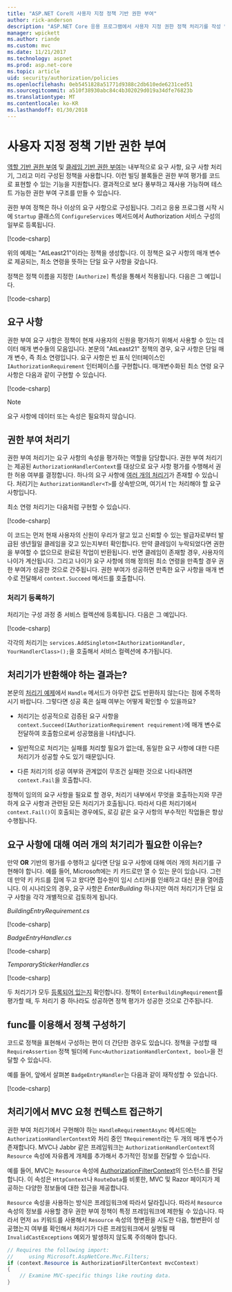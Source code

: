 ```yaml
---
title: "ASP.NET Core의 사용자 지정 정책 기반 권한 부여"
author: rick-anderson
description: "ASP.NET Core 응용 프로그램에서 사용자 지정 권한 정책 처리기를 작성 및 사용해서 권한 부여 요구 사항을 적용하는 방법을 알아봅니다."
manager: wpickett
ms.author: riande
ms.custom: mvc
ms.date: 11/21/2017
ms.technology: aspnet
ms.prod: asp.net-core
ms.topic: article
uid: security/authorization/policies
ms.openlocfilehash: 0eb5451828a51771d9388c2db610ede6231ced51
ms.sourcegitcommit: a510f38930abc84c4b302029d019a34dfe76823b
ms.translationtype: MT
ms.contentlocale: ko-KR
ms.lasthandoff: 01/30/2018
---
```

# <a name="custom-policy-based-authorization"></a>사용자 지정 정책 기반 권한 부여

[역할 기반 권한 부여](xref:security/authorization/roles) 및 [클레임 기반 권한 부여](xref:security/authorization/claims)는 내부적으로 요구 사항, 요구 사항 처리기, 그리고 미리 구성된 정책을 사용합니다. 이런 빌딩 블록들은 권한 부여 평가를 코드로 표현할 수 있는 기능을 지원합니다. 결과적으로 보다 풍부하고 재사용 가능하며 테스트 가능한 권한 부여 구조를 만들 수 있습니다.

권한 부여 정책은 하나 이상의 요구 사항으로 구성됩니다. 그리고 응용 프로그램 시작 시에 `Startup` 클래스의 `ConfigureServices` 메서드에서 Authorization 서비스 구성의 일부로 등록됩니다.

[!code-csharp[](policies/samples/PoliciesAuthApp1/Startup.cs?range=40-41,50-55,63,72)]

위의 예제는 "AtLeast21"이라는 정책을 생성합니다. 이 정책은 요구 사항의 매개 변수로 제공되는, 최소 연령을 뜻하는 단일 요구 사항을 갖습니다.

정책은 정책 이름을 지정한 `[Authorize]` 특성을 통해서 적용됩니다. 다음은 그 예입니다.

[!code-csharp[](policies/samples/PoliciesAuthApp1/Controllers/AlcoholPurchaseController.cs?name=snippet_AlcoholPurchaseControllerClass&highlight=4)]

## <a name="requirements"></a>요구 사항

권한 부여 요구 사항은 정책이 현재 사용자의 신원을 평가하기 위해서 사용할 수 있는 데이터 매개 변수들의 모음입니다. 본문의 "AtLeast21" 정책의 경우, 요구 사항은 단일 매개 변수, 즉 최소 연령입니다. 요구 사항은 빈 표식 인터페이스인 `IAuthorizationRequirement` 인터페이스를 구현합니다. 매개변수화된 최소 연령 요구 사항은 다음과 같이 구현할 수 있습니다.

[!code-csharp[](policies/samples/PoliciesAuthApp1/Services/Requirements/MinimumAgeRequirement.cs?name=snippet_MinimumAgeRequirementClass)]

> [!NOTE]
> 요구 사항에 데이터 또는 속성은 필요하지 않습니다.

<a name="security-authorization-policies-based-authorization-handler"></a>

## <a name="authorization-handlers"></a>권한 부여 처리기

권한 부여 처리기는 요구 사항의 속성을 평가하는 역할을 담당합니다. 권한 부여 처리기는 제공된 `AuthorizationHandlerContext`를 대상으로 요구 사항 평가를 수행해서 권한 허용 여부를 결정합니다. 하나의 요구 사항에 [여러 개의 처리기](#security-authorization-policies-based-multiple-handlers)가 존재할 수 있습니다. 처리기는 `AuthorizationHandler<T>`를 상속받으며, 여기서 `T`는 처리해야 할 요구 사항입니다.

<a name="security-authorization-handler-example"></a>

최소 연령 처리기는 다음처럼 구현할 수 있습니다.

[!code-csharp[](policies/samples/PoliciesAuthApp1/Services/Handlers/MinimumAgeHandler.cs?name=snippet_MinimumAgeHandlerClass)]

이 코드는 먼저 현재 사용자의 신원이 우리가 알고 있고 신뢰할 수 있는 발급자로부터 발급된 생년월일 클레임을 갖고 있는지부터 확인합니다. 만약 클레임이 누락되었다면 권한을 부여할 수 없으므로 완료된 작업이 반환됩니다. 반면 클레임이 존재할 경우, 사용자의 나이가 계산됩니다. 그리고 나이가 요구 사항에 의해 정의된 최소 연령을 만족할 경우 권한 부여가 성공한 것으로 간주됩니다. 권한 부여가 성공하면 만족한 요구 사항을 매개 변수로 전달해서 `context.Succeed` 메서드를 호출합니다.

<a name="security-authorization-policies-based-handler-registration"></a>

### <a name="handler-registration"></a>처리기 등록하기

처리기는 구성 과정 중 서비스 컬렉션에 등록됩니다. 다음은 그 예입니다.

[!code-csharp[](policies/samples/PoliciesAuthApp1/Startup.cs?range=40-41,50-55,63-65,72)]

각각의 처리기는 `services.AddSingleton<IAuthorizationHandler, YourHandlerClass>();`을 호출해서 서비스 컬렉션에 추가됩니다.

## <a name="what-should-a-handler-return"></a>처리기가 반환해야 하는 결과는?

본문의 [처리기 예제](#security-authorization-handler-example)에서 `Handle` 메서드가 아무런 값도 반환하지 않는다는 점에 주목하시기 바랍니다. 그렇다면 성공 혹은 실패 여부는 어떻게 확인할 수 있을까요?

* 처리기는 성공적으로 검증된 요구 사항을 `context.Succeed(IAuthorizationRequirement requirement)`에 매개 변수로 전달하여 호출함으로써 성공했음을 나타냅니다.

* 일반적으로 처리기는 실패를 처리할 필요가 없는데, 동일한 요구 사항에 대한 다른 처리기가 성공할 수도 있기 때문입니다.

* 다른 처리기의 성공 여부와 관계없이 무조건 실패한 것으로 나타내려면 `context.Fail`을 호출합니다.

정책이 임의의 요구 사항을 필요로 할 경우, 처리기 내부에서 무엇을 호출하는지와 무관하게 요구 사항과 관련된 모든 처리기가 호출됩니다. 따라서 다른 처리기에서 `context.Fail()`이 호출되는 경우에도, 로깅 같은 요구 사항의 부수적인 작업들은 항상 수행됩니다.

<a name="security-authorization-policies-based-multiple-handlers"></a>

## <a name="why-would-i-want-multiple-handlers-for-a-requirement"></a>요구 사항에 대해 여러 개의 처기리가 필요한 이유는?

만약 **OR** 기반의 평가를 수행하고 싶다면 단일 요구 사항에 대해 여러 개의 처리기를 구현해야 합니다. 예를 들어, Microsoft에는 키 카드로만 열 수 있는 문이 있습니다. 그런데 만약 키 카드를 집에 두고 왔다면 접수원이 임시 스티커를 인쇄하고 대신 문을 열어줍니다. 이 시나리오의 경우, 요구 사항은 *EnterBuilding* 하나지만 여러 처리기가 단일 요구 사항을 각각 개별적으로 검토하게 됩니다.

*BuildingEntryRequirement.cs*

[!code-csharp[](policies/samples/PoliciesAuthApp1/Services/Requirements/BuildingEntryRequirement.cs?name=snippet_BuildingEntryRequirementClass)]

*BadgeEntryHandler.cs*

[!code-csharp[](policies/samples/PoliciesAuthApp1/Services/Handlers/BadgeEntryHandler.cs?name=snippet_BadgeEntryHandlerClass)]

*TemporaryStickerHandler.cs*

[!code-csharp[](policies/samples/PoliciesAuthApp1/Services/Handlers/TemporaryStickerHandler.cs?name=snippet_TemporaryStickerHandlerClass)]

두 처리기가 모두 [등록되어 있는지](xref:security/authorization/policies#security-authorization-policies-based-handler-registration) 확인합니다. 정책이 `EnterBuildingRequirement`를 평가할 때, 두 처리기 중 하나라도 성공하면 정책 평가가 성공한 것으로 간주됩니다.

## <a name="using-a-func-to-fulfill-a-policy"></a>func를 이용해서 정책 구성하기

코드로 정책을 표현해서 구성하는 편이 더 간단한 경우도 있습니다. 정책을 구성할 때 `RequireAssertion` 정책 빌더에 `Func<AuthorizationHandlerContext, bool>`을 전달할 수 있습니다.

예를 들어, 앞에서 살펴본 `BadgeEntryHandler`는 다음과 같이 재작성할 수 있습니다.

[!code-csharp[](policies/samples/PoliciesAuthApp1/Startup.cs?range=52-53,57-63)]

## <a name="accessing-mvc-request-context-in-handlers"></a>처리기에서 MVC 요청 컨텍스트 접근하기

권한 부여 처리기에서 구현해야 하는 `HandleRequirementAsync` 메서드에는 `AuthorizationHandlerContext`와 처리 중인 `TRequirement`라는 두 개의 매개 변수가 존재합니다. MVC나 Jabbr 같은 프레임워크는 `AuthorizationHandlerContext`의 `Resource` 속성에 자유롭게 개체를 추가해서 추가적인 정보를 전달할 수 있습니다.

예를 들어, MVC는 `Resource` 속성에 [AuthorizationFilterContext](/dotnet/api/?term=AuthorizationFilterContext)의 인스턴스를 전달합니다. 이 속성은 `HttpContext`나 `RouteData`를 비롯한, MVC 및 Razor 페이지가 제공하는 다양한 정보들에 대한 접근을 제공합니다.

`Resource` 속성을 사용하는 방식은 프레임워크에 따라서 달라집니다. 따라서 `Resource` 속성의 정보를 사용할 경우 권한 부여 정책이 특정 프레임워크에 제한될 수 있습니다. 따라서 먼저 `as` 키워드를 사용해서 `Resource` 속성의 형변환을 시도한 다음, 형변환이 성공했는지 여부를 확인해서 처리기가 다른 프레임워크에서 실행될 때 `InvalidCastExceptions` 예외가 발생하지 않도록 주의해야 합니다.

```csharp
// Requires the following import:
//     using Microsoft.AspNetCore.Mvc.Filters;
if (context.Resource is AuthorizationFilterContext mvcContext)
{
    // Examine MVC-specific things like routing data.
}
```
